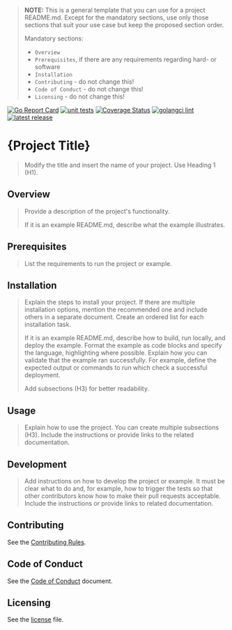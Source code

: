 > **NOTE:** This is a general template that you can use for a project README.md. Except for the mandatory sections, use only those sections that suit your use case but keep the proposed section order.
>
> Mandatory sections: 
> - `Overview`
> - `Prerequisites`, if there are any requirements regarding hard- or software
> - `Installation`
> - `Contributing` - do not change this!
> - `Code of Conduct` - do not change this!
> - `Licensing` - do not change this!
>
[![Go Report Card](https://goreportcard.com/badge/github.com/kyma-project/registry-cache)](https://goreportcard.com/report/github.com/kyma-project/registry-cache)
[![unit tests](https://badgen.net/github/checks/kyma-project/registry-cache/main/unit-tests)](https://github.com/kyma-project/registry-cache/actions/workflows/unit-tests.yaml)
[![Coverage Status](https://coveralls.io/repos/github/kyma-project/registry-cache/badge.svg?branch=main)](https://coveralls.io/github/kyma-project/registry-cache?branch=main)
[![golangci lint](https://badgen.net/github/checks/kyma-project/registry-cache/main/golangci-lint)](https://github.com/kyma-project/registry-cache/actions/workflows/lint.yaml)
[![latest release](https://badgen.net/github/release/kyma-project/registry-cache)](https://github.com/kyma-project/registry-cache/releases/latest)

# {Project Title}
<!--- mandatory --->
> Modify the title and insert the name of your project. Use Heading 1 (H1).

## Overview
<!--- mandatory section --->

> Provide a description of the project's functionality.
>
> If it is an example README.md, describe what the example illustrates.

## Prerequisites

> List the requirements to run the project or example.

## Installation

> Explain the steps to install your project. If there are multiple installation options, mention the recommended one and include others in a separate document. Create an ordered list for each installation task.
>
> If it is an example README.md, describe how to build, run locally, and deploy the example. Format the example as code blocks and specify the language, highlighting where possible. Explain how you can validate that the example ran successfully. For example, define the expected output or commands to run which check a successful deployment.
>
> Add subsections (H3) for better readability.

## Usage

> Explain how to use the project. You can create multiple subsections (H3). Include the instructions or provide links to the related documentation.

## Development

> Add instructions on how to develop the project or example. It must be clear what to do and, for example, how to trigger the tests so that other contributors know how to make their pull requests acceptable. Include the instructions or provide links to related documentation.

## Contributing
<!--- mandatory section - do not change this! --->

See the [Contributing Rules](CONTRIBUTING.md).

## Code of Conduct
<!--- mandatory section - do not change this! --->

See the [Code of Conduct](CODE_OF_CONDUCT.md) document.

## Licensing
<!--- mandatory section - do not change this! --->

See the [license](./LICENSE) file.
